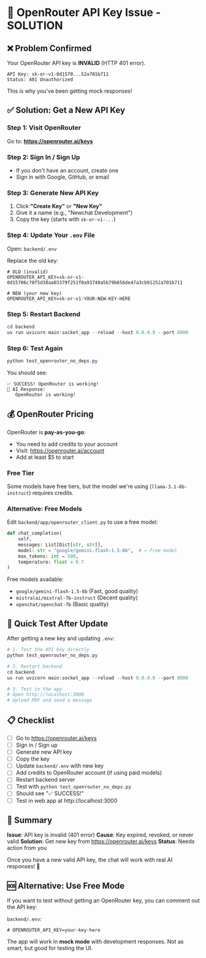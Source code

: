 # 🔑 OpenRouter API Key Issue - SOLUTION

## ❌ Problem Confirmed

Your OpenRouter API key is **INVALID** (HTTP 401 error).

```
API Key: sk-or-v1-0d1570...52a701b711
Status: 401 Unauthorized
```

This is why you've been getting mock responses!

## ✅ Solution: Get a New API Key

### Step 1: Visit OpenRouter
Go to: **https://openrouter.ai/keys**

### Step 2: Sign In / Sign Up
- If you don't have an account, create one
- Sign in with Google, GitHub, or email

### Step 3: Generate New API Key
1. Click **"Create Key"** or **"New Key"**
2. Give it a name (e.g., "Newchat Development")
3. Copy the key (starts with `sk-or-v1-...`)

### Step 4: Update Your `.env` File
Open: `backend/.env`

Replace the old key:
```env
# OLD (invalid)
OPENROUTER_API_KEY=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

# NEW (your new key)
OPENROUTER_API_KEY=sk-or-v1-YOUR-NEW-KEY-HERE
```

### Step 5: Restart Backend
```powershell
cd backend
uv run uvicorn main:socket_app --reload --host 0.0.0.0 --port 8000
```

### Step 6: Test Again
```powershell
python test_openrouter_no_deps.py
```

You should see:
```
✅ SUCCESS! OpenRouter is working!
🤖 AI Response:
   OpenRouter is working!
```

## 💰 OpenRouter Pricing

OpenRouter is **pay-as-you-go**:
- You need to add credits to your account
- Visit: https://openrouter.ai/account
- Add at least $5 to start

### Free Tier
Some models have free tiers, but the model we're using (`llama-3.1-8b-instruct`) requires credits.

### Alternative: Free Models
Edit `backend/app/openrouter_client.py` to use a free model:

```python
def chat_completion(
    self, 
    messages: List[Dict[str, str]], 
    model: str = "google/gemini-flash-1.5-8b",  # ← Free model
    max_tokens: int = 500,
    temperature: float = 0.7
)
```

Free models available:
- `google/gemini-flash-1.5-8b` (Fast, good quality)
- `mistralai/mistral-7b-instruct` (Decent quality)
- `openchat/openchat-7b` (Basic quality)

## 🧪 Quick Test After Update

After getting a new key and updating `.env`:

```powershell
# 1. Test the API key directly
python test_openrouter_no_deps.py

# 2. Restart backend
cd backend
uv run uvicorn main:socket_app --reload --host 0.0.0.0 --port 8000

# 3. Test in the app
# Open http://localhost:3000
# Upload PDF and send a message
```

## 📋 Checklist

- [ ] Go to https://openrouter.ai/keys
- [ ] Sign in / Sign up
- [ ] Generate new API key
- [ ] Copy the key
- [ ] Update `backend/.env` with new key
- [ ] Add credits to OpenRouter account (if using paid models)
- [ ] Restart backend server
- [ ] Test with `python test_openrouter_no_deps.py`
- [ ] Should see "✅ SUCCESS!"
- [ ] Test in web app at http://localhost:3000

## 🎯 Summary

**Issue**: API key is invalid (401 error)
**Cause**: Key expired, revoked, or never valid
**Solution**: Get new key from https://openrouter.ai/keys
**Status**: Needs action from you

Once you have a new valid API key, the chat will work with real AI responses! 🚀

## 🆘 Alternative: Use Free Mode

If you want to test without getting an OpenRouter key, you can comment out the API key:

`backend/.env`:
```env
# OPENROUTER_API_KEY=your-key-here
```

The app will work in **mock mode** with development responses. Not as smart, but good for testing the UI.
